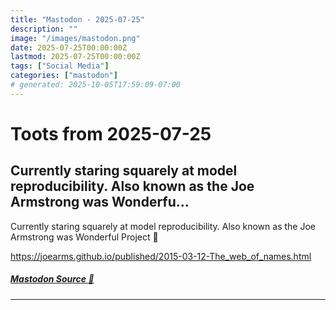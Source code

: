 ```yaml
---
title: "Mastodon - 2025-07-25"
description: ""
image: "/images/mastodon.png"
date: 2025-07-25T00:00:00Z
lastmod: 2025-07-25T00:00:00Z
tags: ["Social Media"]
categories: ["mastodon"]
# generated: 2025-10-05T17:59:09-07:00
---
```


# Toots from 2025-07-25

## Currently staring squarely at model reproducibility. Also known as the Joe Armstrong was Wonderfu...

Currently staring squarely at model reproducibility. Also known as the Joe Armstrong was Wonderful Project 💜

<https://joearms.github.io/published/2015-03-12-The_web_of_names.html>

##### [Mastodon Source 🐘](https://hachyderm.io/@mweagle/114916488562021283)

---

